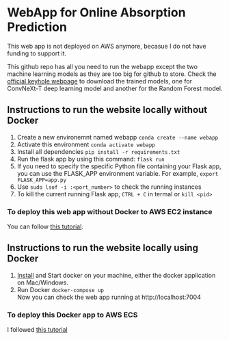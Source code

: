 # WebApp for Online Absorption Prediction 

This web app is not deployed on AWS anymore, becasue I do not have funding to support it.

This github repo has all you need to run the webapp except the two machine learning models as they are too big for github to store. Check the [official keyhole webpage](https://rubyjiang18.github.io/keyholeofficial/) to download the trained models, one for ConvNeXt-T deep learning model and another for the Random Forest model.

## Instructions to run the website locally without Docker
1. Create a new environemnt named webapp `conda create --name webapp`
2. Activate this environment `conda activate webapp`
3. Install all dependencies `pip install -r requirements.txt`
4. Run the flask app by using this command: `flask run`
5. If you need to specify the specific Python file containing your Flask app, you can use the FLASK_APP environment variable. For example, `export FLASK_APP=app.py`
6. Use `sudo lsof -i :<port_number>` to check the running instances
7. To kill the current running Flask app, `CTRL + C` in termal or `kill <pid>`
### To deploy this web app without Docker to AWS EC2 instance
You can follow [this tutorial](https://www.twilio.com/blog/deploy-flask-python-app-aws).

## Instructions to run the website locally using Docker
1. [Install](https://docs.docker.com/get-docker/) and Start docker on your machine, either the docker application on Mac/Windows.
2. Run Docker `docker-compose up`<br/>
Now you can check the web app running at http://localhost:7004
### To deploy this Docker app to AWS ECS
I followed [this tutorial](https://cto.ai/blog/deploying-a-docker-application-to-aws-ecs/)



